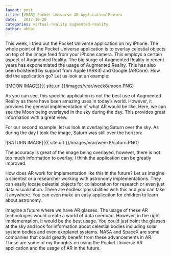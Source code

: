 ```yaml
---
layout: post
title: [VRAR] Pocket Universe AR Application Review
date:   2017-10-20
categories: virtual-reality augmented-reality
author: abhoi
---
```


This week, I tried out the Pocket Universe application on my iPhone. The whole point of the Pocket Universe application is to overlay celestial objects on top of the image feed from your iPhone camera. This employs a certain aspect of Augmented Reality. The big surge of Augmented Reality in recent years has exponentiated the usage of Augmented Reality. This has also been bolstered by support from Apple (ARKit) and Google (ARCore). How did the application go? Let us look at an example:

![MOON IMAGE]({{ site.url }}/images/vrar/week8/moon.PNG)

As you can see, this specific application is not the best use of Augmented Reality as there have been amazing uses in today’s world. However, it provides the general implementation of what AR would be like. Here, we can see the Moon being overlayed in the sky during the day. This provides great information with a great view.

For our second example, let us look at overlaying Saturn over the sky. As during the day I took the image, Saturn was still over the horizon:

![SATURN IMAGE]({{ site.url }}/images/vrar/week8/saturn.PNG)

The accuracy is great of the image being overlayed, however, there is not too much information to overlay. I think the application can be greatly improved.

How does AR work for implementation like this in the future? Let us imagine a scientist or a researcher working with astronomy implementations. They can easily locate celestial objects for collaboration for research or even just data visualization. There are endless possibilities with this and you can take it anywhere. You can even make an easy application for children to learn about astronomy.

Imagine a future where we have AR glasses. The usage of these AR technologies would create a world of data overload. However, in the right implementation, it would be the best usage. You could just point the glasses at the sky and look for information about celestial bodies including solar system bodies and even exoplanet systems. NASA and SpaceX are some companies that could greatly benefit from these advancements in AR. Those are some of my thoughts on using the Pocket Universe AR application and the usage of AR in the future.

